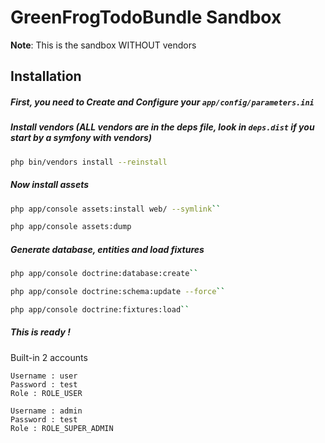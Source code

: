 GreenFrogTodoBundle Sandbox
===================

**Note**: This is the sandbox WITHOUT vendors

Installation
-------------

##### First, you need to Create and Configure your ``app/config/parameters.ini``

##### Install vendors (ALL vendors are in the deps file, look in ``deps.dist`` if you start by a symfony with vendors)

``` bash
php bin/vendors install --reinstall
```

##### Now install assets

``` bash
php app/console assets:install web/ --symlink``
```

``` bash
php app/console assets:dump
```

##### Generate database, entities and load fixtures

``` bash
php app/console doctrine:database:create``
```

``` bash
php app/console doctrine:schema:update --force``
```

``` bash
php app/console doctrine:fixtures:load``
```

##### This is ready !

Built-in 2 accounts

    Username : user
    Password : test
    Role : ROLE_USER

    Username : admin
    Password : test
    Role : ROLE_SUPER_ADMIN